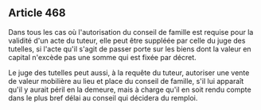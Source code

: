 Article 468
----
Dans tous les cas où l'autorisation du conseil de famille est requise pour la
validité d'un acte du tuteur, elle peut être suppléée par celle du juge des
tutelles, si l'acte qu'il s'agit de passer porte sur les biens dont la valeur en
capital n'excède pas une somme qui est fixée par décret.

Le juge des tutelles peut aussi, à la requête du tuteur, autoriser une vente de
valeur mobilière au lieu et place du conseil de famille, s'il lui apparaît qu'il
y aurait péril en la demeure, mais à charge qu'il en soit rendu compte dans le
plus bref délai au conseil qui décidera du remploi.
